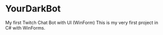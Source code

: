 # YourDarkBot
My first Twitch Chat Bot with UI (WinForm)
This is my very first project in C# with WinForms. 

